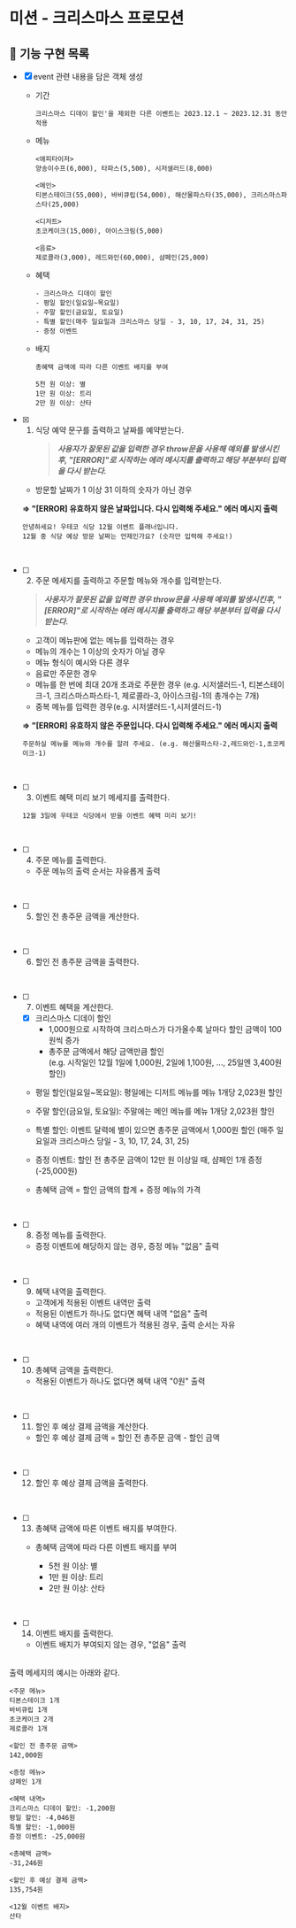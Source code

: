 # 미션 - 크리스마스 프로모션

## 🎯 기능 구현 목록

- [x] event 관련 내용을 담은 객체 생성

  - 기간
    ```
    크리스마스 디데이 할인'을 제외한 다른 이벤트는 2023.12.1 ~ 2023.12.31 동안 적용
    ```
  - 메뉴

    ```
    <애피타이저>
    양송이수프(6,000), 타파스(5,500), 시저샐러드(8,000)

    <메인>
    티본스테이크(55,000), 바비큐립(54,000), 해산물파스타(35,000), 크리스마스파스타(25,000)

    <디저트>
    초코케이크(15,000), 아이스크림(5,000)

    <음료>
    제로콜라(3,000), 레드와인(60,000), 샴페인(25,000)

    ```

  - 혜택

    ```
    - 크리스마스 디데이 할인
    - 평일 할인(일요일~목요일)
    - 주말 할인(금요일, 토요일)
    - 특별 할인(매주 일요일과 크리스마스 당일 - 3, 10, 17, 24, 31, 25)
    - 증정 이벤트

    ```

  - 배지

    ```
    총혜택 금액에 따라 다른 이벤트 배지를 부여

    5천 원 이상: 별
    1만 원 이상: 트리
    2만 원 이상: 산타

    ```

- [x] 1. 식당 예약 문구를 출력하고 날짜를 예약받는다.
     > **_사용자가 잘못된 값을 입력한 경우 throw문을 사용해 예외를 발생시킨후, "[ERROR]"로 시작하는 에러 메시지를 출력하고 해당 부분부터 입력을 다시 받는다._**

  - 방문할 날짜가 1 이상 31 이하의 숫자가 아닌 경우

  **=> "[ERROR] 유효하지 않은 날짜입니다. 다시 입력해 주세요." 에러 메시지 출력**

  ```
  안녕하세요! 우테코 식당 12월 이벤트 플래너입니다.
  12월 중 식당 예상 방문 날짜는 언제인가요? (숫자만 입력해 주세요!)
  ```

<br/>

- [ ] 2. 주문 메세지를 출력하고 주문할 메뉴와 개수를 입력받는다.

  > **_사용자가 잘못된 값을 입력한 경우 throw문을 사용해 예외를 발생시킨후, "[ERROR]"로 시작하는 에러 메시지를 출력하고 해당 부분부터 입력을 다시 받는다._**

  - 고객이 메뉴판에 없는 메뉴를 입력하는 경우
  - 메뉴의 개수는 1 이상의 숫자가 아닐 경우
  - 메뉴 형식이 예시와 다른 경우
  - 음료만 주문한 경우
  - 메뉴를 한 번에 최대 20개 초과로 주문한 경우
    (e.g. 시저샐러드-1, 티본스테이크-1, 크리스마스파스타-1, 제로콜라-3, 아이스크림-1의 총개수는 7개)
  - 중복 메뉴를 입력한 경우(e.g. 시저샐러드-1,시저샐러드-1)

  **=> "[ERROR] 유효하지 않은 주문입니다. 다시 입력해 주세요." 에러 메시지 출력**

  ```
  주문하실 메뉴를 메뉴와 개수를 알려 주세요. (e.g. 해산물파스타-2,레드와인-1,초코케이크-1)
  ```

<br/>

- [ ] 3. 이벤트 혜택 미리 보기 메세지를 출력한다.

  ```
  12월 3일에 우테코 식당에서 받을 이벤트 혜택 미리 보기!
  ```

<br/>

- [ ] 4. 주문 메뉴를 출력한다.
  - 주문 메뉴의 출력 순서는 자유롭게 출력

<br/>

- [ ] 5. 할인 전 총주문 금액을 계산한다.

<br/>

- [ ] 6. 할인 전 총주문 금액을 출력한다.

<br/>

- [ ] 7. 이벤트 혜택을 계산한다.

  - [x] 크리스마스 디데이 할인
    - 1,000원으로 시작하여 크리스마스가 다가올수록 날마다 할인 금액이 100원씩 증가
    - 총주문 금액에서 해당 금액만큼 할인  
      (e.g. 시작일인 12월 1일에 1,000원, 2일에 1,100원, ..., 25일엔 3,400원 할인)
  - 평일 할인(일요일~목요일): 평일에는 디저트 메뉴를 메뉴 1개당 2,023원 할인
  - 주말 할인(금요일, 토요일): 주말에는 메인 메뉴를 메뉴 1개당 2,023원 할인
  - 특별 할인: 이벤트 달력에 별이 있으면 총주문 금액에서 1,000원 할인 (매주 일요일과 크리스마스 당일 - 3, 10, 17, 24, 31, 25)
  - 증정 이벤트: 할인 전 총주문 금액이 12만 원 이상일 때, 샴페인 1개 증정 (-25,000원)

  - 총혜택 금액 = 할인 금액의 합계 + 증정 메뉴의 가격

<br/>

- [ ] 8. 증정 메뉴를 출력한다.
  - 증정 이벤트에 해당하지 않는 경우, 증정 메뉴 "없음" 출력

<br/>

- [ ] 9. 혜택 내역을 출력한다.

  - 고객에게 적용된 이벤트 내역만 출력
  - 적용된 이벤트가 하나도 없다면 혜택 내역 "없음" 출력
  - 혜택 내역에 여러 개의 이벤트가 적용된 경우, 출력 순서는 자유

<br/>

- [ ] 10. 총혜택 금액을 출력한다.

  - 적용된 이벤트가 하나도 없다면 혜택 내역 "0원" 출력

<br/>

- [ ] 11. 할인 후 예상 결제 금액을 계산한다.

  - 할인 후 예상 결제 금액 = 할인 전 총주문 금액 - 할인 금액

<br/>

- [ ] 12. 할인 후 예상 결제 금액을 출력한다.

<br/>

- [ ] 13. 총혜택 금액에 따른 이벤트 배지를 부여한다.

  - 총혜택 금액에 따라 다른 이벤트 배지를 부여

    - 5천 원 이상: 별
    - 1만 원 이상: 트리
    - 2만 원 이상: 산타

<br/>

- [ ] 14. 이벤트 배지를 출력한다.
  - 이벤트 배지가 부여되지 않는 경우, "없음" 출력

<br/>
출력 메세지의 예시는 아래와 같다.

```
<주문 메뉴>
티본스테이크 1개
바비큐립 1개
초코케이크 2개
제로콜라 1개

<할인 전 총주문 금액>
142,000원

<증정 메뉴>
샴페인 1개

<혜택 내역>
크리스마스 디데이 할인: -1,200원
평일 할인: -4,046원
특별 할인: -1,000원
증정 이벤트: -25,000원

<총혜택 금액>
-31,246원

<할인 후 예상 결제 금액>
135,754원

<12월 이벤트 배지>
산타
```
